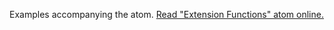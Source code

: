 

Examples accompanying the atom.
[Read "Extension Functions" atom online.](https://stepik.org/lesson/107293/step/1)
